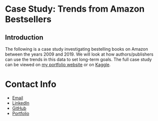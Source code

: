 # Case Study: Trends from Amazon Bestsellers

## Introduction 

The following is a case study investigating bestelling books on Amazon between the years 2009 and 2019. We will look at how authors/publishers can use the trends in this data to set long-term goals. The full case study can be viewed on [my portfolio website](https://ananfito.github.io/case-study_amazon-bestsellers/AmazonBestsellers.html) or on [Kaggle](https://www.kaggle.com/code/anthonynanfito/case-study-trends-from-amazon-bestsellers/notebook). 

# Contact Info
- <a href="mailto:msg.for.anthony.p6ht3@simplelogin.com?subject=Nice Case Study Project&body=Hey Anthony, I saw your Case Study. Let's talk!">Email</a>
- [LinkedIn](https://www.linkedin.com/in/anthonynanfito/)
- [GitHub](https://www.github.com/ananfito)
- [Portfolio](https://ananfito.github.io)